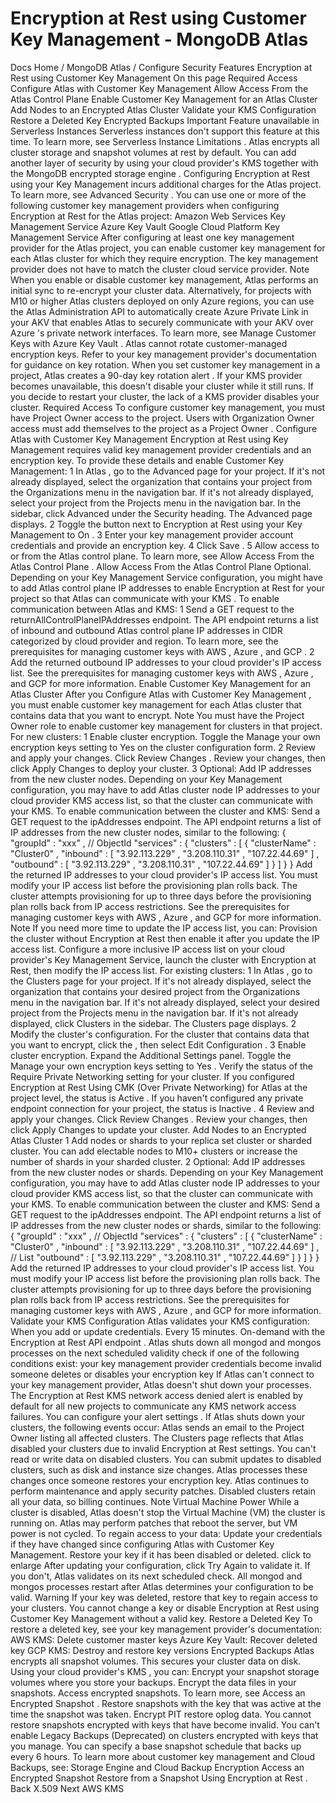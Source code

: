 # Encryption at Rest using Customer Key Management - MongoDB Atlas


Docs Home / MongoDB Atlas / Configure Security Features Encryption at Rest using Customer Key Management On this page Required Access Configure Atlas with Customer Key Management Allow Access From the Atlas Control Plane Enable Customer Key Management for an Atlas Cluster Add Nodes to an Encrypted Atlas Cluster Validate your KMS Configuration Restore a Deleted Key Encrypted Backups Important Feature unavailable in Serverless Instances Serverless instances don't support this
feature at this time. To learn more, see Serverless Instance Limitations . Atlas encrypts all cluster storage and snapshot volumes at rest
by default. You can add another layer of security by using your
cloud provider's KMS together with the MongoDB encrypted storage engine . Configuring Encryption at Rest using your Key Management incurs
additional charges for the Atlas project. To learn more, see Advanced Security . You can use one or more of the following customer key management
providers when configuring Encryption at Rest for the Atlas project: Amazon Web Services Key Management Service Azure Key Vault Google Cloud Platform Key Management Service After configuring at least one key management provider for the Atlas project, you can enable customer key management for each Atlas cluster for which they require encryption. The key management
provider does not have to match the cluster cloud service provider. Note When you enable or disable customer key management, Atlas performs an initial sync to re-encrypt your cluster data. Alternatively, for projects with M10 or higher Atlas clusters deployed on only Azure regions, you can use the
Atlas Administration API to automatically create Azure Private Link in your AKV that
enables Atlas to securely communicate with your AKV over Azure 's
private network interfaces. To learn more, see Manage Customer Keys with Azure Key Vault . Atlas cannot rotate customer-managed encryption keys. Refer to your
key management provider's documentation for guidance on key rotation.
When you set customer key management in a project, Atlas creates a 90-day key rotation alert . If your KMS provider becomes unavailable, this doesn't disable your
cluster while it still runs. If you decide to restart your cluster, the
lack of a KMS provider disables your cluster. Required Access To configure customer key management, you must have Project Owner access to the project. Users with Organization Owner access must add themselves to the
project as a Project Owner . Configure Atlas with Customer Key Management Encryption at Rest using Key Management requires valid key management
provider credentials and an encryption key. To provide these details
and enable Customer Key Management: 1 In Atlas , go to the Advanced page for your project. If it's not already displayed, select the
organization that contains your project from the Organizations menu in the navigation bar. If it's not already displayed, select your project
from the Projects menu in the navigation bar. In the sidebar, click Advanced under
the Security heading. The Advanced page displays. 2 Toggle the button next to Encryption at Rest using your Key Management to On . 3 Enter your key management provider account credentials and provide an encryption key. 4 Click Save . 5 Allow access to or from the Atlas control plane. To learn more, see Allow Access From the Atlas Control Plane . Allow Access From the Atlas Control Plane Optional. Depending on your Key Management Service configuration, you might have
to add Atlas control plane IP addresses to enable Encryption at Rest
for your project so that Atlas can communicate with your KMS . To enable communication between Atlas and KMS: 1 Send a GET request to the returnAllControlPlaneIPAddresses endpoint. The API endpoint returns a list of inbound and outbound Atlas control plane IP
addresses in CIDR categorized by cloud provider and region. To learn
more, see the prerequisites for managing  customer keys with AWS , Azure ,
and GCP . 2 Add the returned outbound IP addresses to your cloud provider's IP access list. See the prerequisites for managing customer keys with AWS , Azure ,
and GCP for more information. Enable Customer Key Management for an Atlas Cluster After you Configure Atlas with Customer Key Management , you must enable customer key
management for each Atlas cluster that contains data that you want
to encrypt. Note You must have the Project Owner role to
enable customer key management for clusters in that project. For new clusters: 1 Enable cluster encryption. Toggle the Manage your own encryption keys setting to Yes on the cluster configuration form. 2 Review and apply your changes. Click Review Changes . Review your changes, then click Apply Changes to deploy
your cluster. 3 Optional: Add IP addresses from the new cluster nodes. Depending on your Key Management configuration, you may have to add Atlas cluster node IP
addresses to your cloud provider KMS access list, so that the cluster can communicate with your
KMS. To enable communication between the cluster and KMS: Send a GET request to the ipAddresses endpoint.
The API endpoint returns
a list of IP addresses from the new cluster nodes, similar to the
following: { "groupId" : "xxx" , // ObjectId "services" : { "clusters" : [ { "clusterName" : "Cluster0" , "inbound" : [ "3.92.113.229" , "3.208.110.31" , "107.22.44.69" ] , "outbound" : [ "3.92.113.229" , "3.208.110.31" , "107.22.44.69" ] } ] } } Add the returned IP addresses to your cloud provider's IP access list.
You must modify your IP access list before the provisioning plan rolls
back. The cluster attempts provisioning for up to three days before the
provisioning plan rolls back from IP access restrictions. See the prerequisites for managing customer keys with AWS , Azure , and GCP for more information. Note If you need more time to update the IP access list, you can: Provision the cluster without Encryption at Rest then enable it
after you update the IP access list. Configure a more inclusive IP access list on your cloud provider's
Key Management Service, launch the cluster with Encryption at Rest,
then modify the IP access list. For existing clusters: 1 In Atlas , go to the Clusters page for your project. If it's not already displayed, select the organization that
contains your desired project from the Organizations menu in the
navigation bar. If it's not already displayed, select your desired project
from the Projects menu in the navigation bar. If it's not already displayed, click Clusters in the
sidebar. The Clusters page displays. 2 Modify the cluster's configuration. For the cluster that contains data that you want to encrypt, click the , then select Edit Configuration . 3 Enable cluster encryption. Expand the Additional Settings panel. Toggle the Manage your own encryption keys setting to Yes . Verify the status of the Require Private Networking setting for your cluster. If you configured Encryption at Rest Using CMK (Over Private
Networking) for Atlas at the project level, the status is Active . If you haven't configured any private
endpoint connection for your project, the status is Inactive . 4 Review and apply your changes. Click Review Changes . Review your changes, then click Apply Changes to update
your cluster. Add Nodes to an Encrypted Atlas Cluster 1 Add nodes or shards to your replica set cluster or sharded cluster. You can add electable nodes to M10+ clusters or increase the number of shards in your sharded cluster. 2 Optional: Add IP addresses from the new cluster nodes or shards. Depending on your Key Management configuration, you may have to add Atlas cluster node IP
addresses to your cloud provider KMS access list, so that the cluster can communicate with your KMS.
To enable communication between the cluster and KMS: Send a GET request to the ipAddresses endpoint. The API endpoint returns
a list of IP addresses from the new cluster nodes or shards, similar
to the following: { "groupId" : "xxx" , // ObjectId "services" : { "clusters" : [ { "clusterName" : "Cluster0" , "inbound" : [ "3.92.113.229" , "3.208.110.31" , "107.22.44.69" ] , // List<String> "outbound" : [ "3.92.113.229" , "3.208.110.31" , "107.22.44.69" ] } ] } } Add the returned IP addresses to your cloud provider's IP access list. You must modify
your IP access list before the provisioning plan rolls back. The cluster attempts
provisioning for up to three days before the provisioning plan rolls back from IP access restrictions. See the prerequisites for managing customer keys with AWS , Azure , and GCP for more information. Validate your KMS Configuration Atlas validates your KMS configuration: When you add or update credentials. Every 15 minutes. On-demand with the Encryption at Rest API endpoint . Atlas shuts down all mongod and mongos processes on the next
scheduled validity check if one of the following conditions exist: your key management provider credentials become invalid someone deletes or disables your encryption key If Atlas can't connect to your key management provider, Atlas doesn't shut down your processes. The Encryption at Rest KMS network access denied alert is enabled by default for all new projects to communicate any KMS network access failures.
You can configure your alert settings . If Atlas shuts down your clusters, the following events occur: Atlas sends an email to the Project Owner listing all
affected clusters. The Clusters page reflects that Atlas disabled your clusters due to invalid Encryption at Rest settings. You can't read or write data on disabled clusters. You can submit
updates to disabled clusters, such as disk and instance size changes. Atlas processes these changes once someone restores your encryption
key. Atlas continues to perform maintenance and apply security
patches. Disabled clusters retain all your data, so billing continues. Note Virtual Machine Power While a cluster is disabled, Atlas doesn't stop the Virtual
Machine (VM) the cluster is running on. Atlas may perform
patches that reboot the server, but VM power is not cycled. To regain access to your data: Update your credentials if they have
changed since configuring Atlas with Customer Key Management. Restore your key if it has
been disabled or deleted. click to enlarge After updating your configuration, click Try Again to
validate it. If you don't, Atlas validates on its next scheduled
check. All mongod and mongos processes restart after Atlas determines your configuration to be valid. Warning If your key was deleted, restore that key to regain access to your
clusters. You cannot change a key or disable Encryption at Rest
using Customer Key Management without a valid key. Restore a Deleted Key To restore a deleted key, see your key management provider's
documentation: AWS KMS: Delete customer master keys Azure Key Vault: Recover deleted key GCP KMS: Destroy and restore key versions Encrypted Backups Atlas encrypts all snapshot volumes. This secures your cluster data on
disk. Using your cloud provider's KMS , you can: Encrypt your snapshot storage volumes where you store your backups. Encrypt the data files in your snapshots. Access encrypted snapshots. To learn more, see Access an Encrypted Snapshot . Restore snapshots with the key that was active at the time the
snapshot was taken. Encrypt PIT restore oplog data. You cannot restore snapshots encrypted with keys that have become
invalid. You can't enable Legacy Backups (Deprecated) on clusters encrypted with
keys that you manage. You can specify a base snapshot schedule that backs up
every 6 hours. To learn more about customer key management and Cloud Backups,
see: Storage Engine and Cloud Backup Encryption Access an Encrypted Snapshot Restore from a Snapshot Using Encryption at Rest . Back X.509 Next AWS KMS
